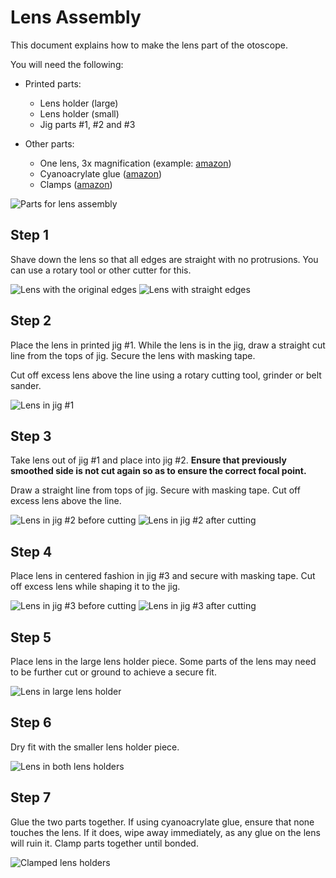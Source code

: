 # Lens Assembly

This document explains how to make the lens part of the otoscope.

You will need the following:

* Printed parts:
  * Lens holder (large)
  * Lens holder (small)
  * Jig parts #1, #2 and #3

* Other parts:
  * One lens, 3x magnification (example: [amazon](https://www.amazon.com/Advanced-Magnifier-Magnification-Handheld-Magnifying))
  * Cyanoacrylate glue ([amazon](https://www.amazon.ca/Gorilla-7805201-20g-Super-Glue))
  * Clamps ([amazon](https://www.amazon.ca/TEKTON-3901-4-Inch-Opening-10-Piece))

![Parts for lens assembly](media/lens_assembly/lens_assembly-01.png)


## Step 1
Shave down the lens so that all edges are straight with no protrusions. You can use a rotary tool or other cutter for this.

![Lens with the original edges](media/lens_assembly/lens_assembly-02.png)
![Lens with straight edges](media/lens_assembly/lens_assembly-03.png)

## Step 2
Place the lens in printed jig #1. While the lens is in the jig, draw a straight cut line from the tops of jig. Secure the lens with masking tape.

Cut off excess lens above the line using a rotary cutting tool, grinder or belt sander.

![Lens in jig #1](media/lens_assembly/lens_assembly-04.png)

## Step 3
Take lens out of jig #1 and place into jig #2. **Ensure that previously smoothed side is not cut again so as to ensure the correct focal point.**

Draw a straight line from tops of jig. Secure with masking tape. Cut off excess lens above the line.

![Lens in jig #2 before cutting](media/lens_assembly/lens_assembly-05.png)
![Lens in jig #2 after cutting](media/lens_assembly/lens_assembly-06.png)


## Step 4

Place lens in centered fashion in jig #3 and secure with masking tape. Cut off excess lens while shaping it to the jig.

![Lens in jig #3 before cutting](media/lens_assembly/lens_assembly-07.png)
![Lens in jig #3 after cutting](media/lens_assembly/lens_assembly-08.png)


## Step 5
Place lens in the large lens holder piece. Some parts of the lens may need to be further cut or ground to achieve a secure fit.

![Lens in large lens holder](media/lens_assembly/lens_assembly-09.png)


## Step 6
Dry fit with the smaller lens holder piece. 

![Lens in both lens holders](media/lens_assembly/lens_assembly-10.png)


## Step 7
Glue the two parts together. If using cyanoacrylate glue, ensure that none touches the lens. If it does, wipe away immediately, as any glue on the lens will ruin it. Clamp parts together until bonded.

![Clamped lens holders](media/lens_assembly/lens_assembly-11.png)

